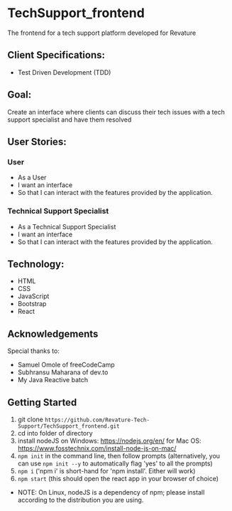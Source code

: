 # TechSupport_frontend
The frontend for a tech support platform developed for Revature


## Client Specifications:
- Test Driven Development (TDD)


## Goal:
Create an interface where clients can discuss their tech issues with a tech support specialist and have them resolved


## User Stories:
### User
- As a User
- I want an interface
- So that I can interact with the features provided by the application.

### Technical Support Specialist
- As a Technical Support Specialist
- I want an interface
- So that I can interact with the features provided by the application.


## Technology:
- HTML
- CSS
- JavaScript
- Bootstrap
- React 


## Acknowledgements
Special thanks to:
- Samuel Omole of freeCodeCamp
- Subhransu Maharana of dev.to
- My Java Reactive batch


## Getting Started
1) git clone ```https://github.com/Revature-Tech-Support/TechSupport_frontend.git```
2) cd into folder of directory
3) install nodeJS on Windows: https://nodejs.org/en/
    for Mac OS: https://www.fosstechnix.com/install-node-js-on-mac/
4) ```npm init``` in the command line, then follow prompts (alternatively, you can use ```npm init --y``` to automatically flag 'yes' to all the prompts)
5) ```npm i``` ('npm i' is short-hand for 'npm install'. Either will work)
6) ```npm start``` (this should open the react app in your browser of choice)
* NOTE: On Linux, nodeJS is a dependency of npm; please install according to the distribution you are using.
